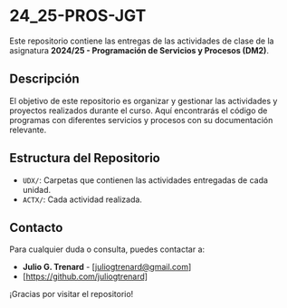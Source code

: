 # 24_25-PROS-JGT

Este repositorio contiene las entregas de las actividades de clase de la asignatura **2024/25 - Programación de Servicios y Procesos (DM2)**.

## Descripción

El objetivo de este repositorio es organizar y gestionar las actividades y proyectos realizados durante el curso. Aquí encontrarás el código de programas con diferentes servicios y procesos con su documentación relevante.

## Estructura del Repositorio

- `UDX/`: Carpetas que contienen las actividades entregadas de cada unidad.
- `ACTX/`: Cada actividad realizada.

## Contacto

Para cualquier duda o consulta, puedes contactar a:

- **Julio G. Trenard** - [juliogtrenard@gmail.com]
- [https://github.com/juliogtrenard]

¡Gracias por visitar el repositorio!
